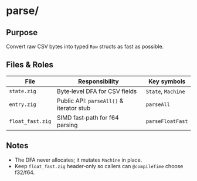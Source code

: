 # parse/

## Purpose
Convert raw CSV bytes into typed `Row` structs as fast as possible.

## Files & Roles
| File            | Responsibility                          | Key symbols       |
|-----------------|-----------------------------------------|-------------------|
| `state.zig`     | Byte‑level DFA for CSV fields           | `State`, `Machine`|
| `entry.zig`     | Public API: `parseAll()` & iterator stub| `parseAll`        |
| `float_fast.zig`| SIMD fast‑path for f64 parsing          | `parseFloatFast`  |

## Notes
* The DFA never allocates; it mutates `Machine` in place.
* Keep `float_fast.zig` header‑only so callers can `@compileTime` choose f32/f64.
